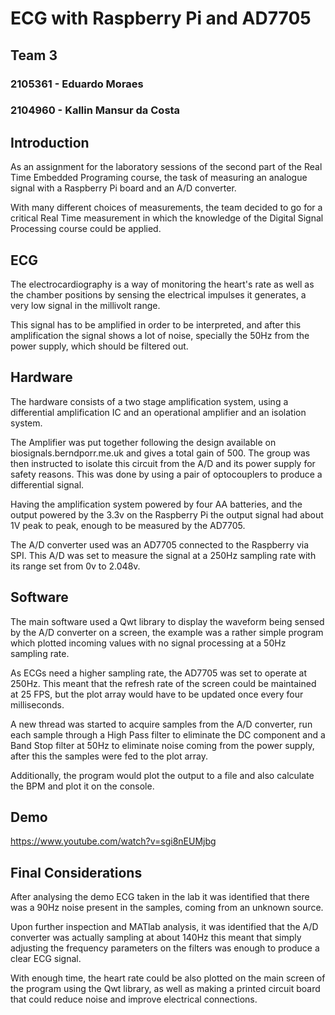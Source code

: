 # ECG with Raspberry Pi and AD7705

## Team 3
### 2105361 - Eduardo Moraes

### 2104960 - Kallin Mansur da Costa

## Introduction
As an assignment for the laboratory sessions of the second part of the Real Time Embedded Programing course, the task of measuring an analogue signal with a Raspberry Pi board and an A/D converter.

With many different choices of measurements, the team decided to go for a critical Real Time measurement in which the knowledge of the Digital Signal Processing course could be applied.

## ECG
The electrocardiography is a way of monitoring the heart's rate as well as the chamber positions by sensing the electrical impulses it generates, a very low signal in the millivolt range.

This signal has to be amplified in order to be interpreted, and after this amplification the signal shows a lot of noise, specially the 50Hz from the power supply, which should be filtered out.

## Hardware
The hardware consists of a two stage amplification system, using a differential amplification IC and an operational amplifier and an isolation system.

 

The Amplifier was put together following the design available on biosignals.berndporr.me.uk and gives a total gain of 500. The group was then instructed to isolate this circuit from the A/D and its power supply for safety reasons. This was done by using a pair of optocouplers to produce a differential signal.

 

Having the amplification system powered by four AA batteries, and the output powered by the 3.3v on the Raspberry Pi the output signal had about 1V peak to peak, enough to be measured by the AD7705.

The A/D converter used was an AD7705 connected to the Raspberry via SPI. This A/D was set to measure the signal at a 250Hz sampling rate with its range set from 0v to 2.048v.

## Software
The main software used a Qwt library to display the waveform being sensed by the A/D converter on a screen, the example was a rather simple program which plotted incoming values with no signal processing at a 50Hz sampling rate.

As ECGs need a higher sampling rate, the AD7705 was set to operate at 250Hz. This meant that the refresh rate of the screen could be maintained at 25 FPS, but the plot array would have to be updated once every four milliseconds.

A new thread was started to acquire samples from the A/D converter, run each sample through a High Pass filter to eliminate the DC component and a Band Stop filter at 50Hz to eliminate noise coming from the power supply, after this the samples were fed to the plot array.

Additionally, the program would plot the output to a file and also calculate the BPM and plot it on the console.

## Demo
 https://www.youtube.com/watch?v=sgi8nEUMjbg





## Final Considerations
After analysing the demo ECG taken in the lab it was identified that there was a 90Hz noise present in the samples, coming from an unknown source.

Upon further inspection and MATlab analysis, it was identified that the A/D converter was actually sampling at about 140Hz this meant that simply adjusting the frequency parameters on the filters was enough to produce a clear ECG signal.








With enough time, the heart rate could be also plotted on the main screen of the program using the Qwt library, as well as making a printed circuit board that could reduce noise and improve electrical connections.
